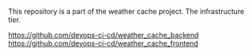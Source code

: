 

This repository is a part of the weather cache project. The infrastructure tier.

https://github.com/devops-ci-cd/weather_cache_backend
https://github.com/devops-ci-cd/weather_cache_frontend
